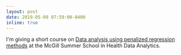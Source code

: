 ```yaml
---
layout: post
date: 2019-05-09 07:59:00-0400
inline: true
---
```


I'm giving a short course on [Data analysis using penalized regression methods](http://ism.uqam.ca/health-analytics//en/program.html) at the McGill Summer School in Health Data Analytics.   